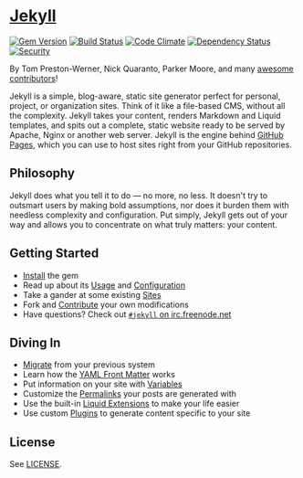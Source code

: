 # [Jekyll](http://jekyllrb.com/)

[![Gem Version](https://img.shields.io/gem/v/jekyll.svg)](https://rubygems.org/gems/jekyll)
[![Build Status](https://img.shields.io/travis/jekyll/jekyll/master.svg)](https://travis-ci.org/jekyll/jekyll)
[![Code Climate](https://img.shields.io/codeclimate/github/jekyll/jekyll.svg)](https://codeclimate.com/github/jekyll/jekyll)
[![Dependency Status](https://img.shields.io/gemnasium/jekyll/jekyll.svg)](https://gemnasium.com/jekyll/jekyll)
[![Security](https://hakiri.io/github/jekyll/jekyll/master.svg)](https://hakiri.io/github/jekyll/jekyll/master)

By Tom Preston-Werner, Nick Quaranto, Parker Moore, and many [awesome contributors](https://github.com/jekyll/jekyll/graphs/contributors)!

Jekyll is a simple, blog-aware, static site generator perfect for personal, project, or organization sites. Think of it like a file-based CMS, without all the complexity. Jekyll takes your content, renders Markdown and Liquid templates, and spits out a complete, static website ready to be served by Apache, Nginx or another web server. Jekyll is the engine behind [GitHub Pages](http://pages.github.com), which you can use to host sites right from your GitHub repositories.

## Philosophy

Jekyll does what you tell it to do — no more, no less. It doesn't try to outsmart users by making bold assumptions, nor does it burden them with needless complexity and configuration. Put simply, Jekyll gets out of your way and allows you to concentrate on what truly matters: your content.

## Getting Started

* [Install](http://jekyllrb.com/docs/installation/) the gem
* Read up about its [Usage](http://jekyllrb.com/docs/usage/) and [Configuration](http://jekyllrb.com/docs/configuration/)
* Take a gander at some existing [Sites](https://wiki.github.com/jekyll/jekyll/sites)
* Fork and [Contribute](http://jekyllrb.com/docs/contributing/) your own modifications
* Have questions? Check out [`#jekyll` on irc.freenode.net](https://botbot.me/freenode/jekyll/)

## Diving In

* [Migrate](http://import.jekyllrb.com/docs/home/) from your previous system
* Learn how the [YAML Front Matter](http://jekyllrb.com/docs/frontmatter/) works
* Put information on your site with [Variables](http://jekyllrb.com/docs/variables/)
* Customize the [Permalinks](http://jekyllrb.com/docs/permalinks/) your posts are generated with
* Use the built-in [Liquid Extensions](http://jekyllrb.com/docs/templates/) to make your life easier
* Use custom [Plugins](http://jekyllrb.com/docs/plugins/) to generate content specific to your site

## License

See [LICENSE](https://github.com/jekyll/jekyll/blob/master/LICENSE).
